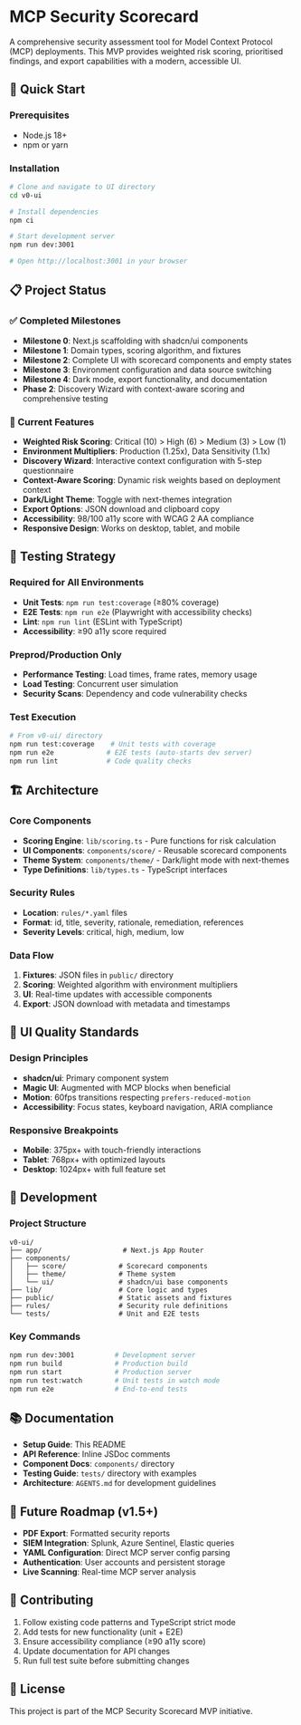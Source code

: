 # MCP Security Scorecard

A comprehensive security assessment tool for Model Context Protocol (MCP) deployments. This MVP provides weighted risk scoring, prioritised findings, and export capabilities with a modern, accessible UI.

## 🚀 Quick Start

### Prerequisites
- Node.js 18+
- npm or yarn

### Installation
```bash
# Clone and navigate to UI directory
cd v0-ui

# Install dependencies
npm ci

# Start development server
npm run dev:3001

# Open http://localhost:3001 in your browser
```

## 📋 Project Status

### ✅ Completed Milestones
- **Milestone 0**: Next.js scaffolding with shadcn/ui components
- **Milestone 1**: Domain types, scoring algorithm, and fixtures
- **Milestone 2**: Complete UI with scorecard components and empty states
- **Milestone 3**: Environment configuration and data source switching
- **Milestone 4**: Dark mode, export functionality, and documentation
- **Phase 2**: Discovery Wizard with context-aware scoring and comprehensive testing

### 🎯 Current Features
- **Weighted Risk Scoring**: Critical (10) > High (6) > Medium (3) > Low (1)
- **Environment Multipliers**: Production (1.25x), Data Sensitivity (1.1x)
- **Discovery Wizard**: Interactive context configuration with 5-step questionnaire
- **Context-Aware Scoring**: Dynamic risk weights based on deployment context
- **Dark/Light Theme**: Toggle with next-themes integration
- **Export Options**: JSON download and clipboard copy
- **Accessibility**: 98/100 a11y score with WCAG 2 AA compliance
- **Responsive Design**: Works on desktop, tablet, and mobile

## 🧪 Testing Strategy

### Required for All Environments
- **Unit Tests**: `npm run test:coverage` (≥80% coverage)
- **E2E Tests**: `npm run e2e` (Playwright with accessibility checks)
- **Lint**: `npm run lint` (ESLint with TypeScript)
- **Accessibility**: ≥90 a11y score required

### Preprod/Production Only
- **Performance Testing**: Load times, frame rates, memory usage
- **Load Testing**: Concurrent user simulation
- **Security Scans**: Dependency and code vulnerability checks

### Test Execution
```bash
# From v0-ui/ directory
npm run test:coverage    # Unit tests with coverage
npm run e2e             # E2E tests (auto-starts dev server)
npm run lint            # Code quality checks
```

## 🏗️ Architecture

### Core Components
- **Scoring Engine**: `lib/scoring.ts` - Pure functions for risk calculation
- **UI Components**: `components/score/` - Reusable scorecard components
- **Theme System**: `components/theme/` - Dark/light mode with next-themes
- **Type Definitions**: `lib/types.ts` - TypeScript interfaces

### Security Rules
- **Location**: `rules/*.yaml` files
- **Format**: id, title, severity, rationale, remediation, references
- **Severity Levels**: critical, high, medium, low

### Data Flow
1. **Fixtures**: JSON files in `public/` directory
2. **Scoring**: Weighted algorithm with environment multipliers
3. **UI**: Real-time updates with accessible components
4. **Export**: JSON download with metadata and timestamps

## 🎨 UI Quality Standards

### Design Principles
- **shadcn/ui**: Primary component system
- **Magic UI**: Augmented with MCP blocks when beneficial
- **Motion**: 60fps transitions respecting `prefers-reduced-motion`
- **Accessibility**: Focus states, keyboard navigation, ARIA compliance

### Responsive Breakpoints
- **Mobile**: 375px+ with touch-friendly interactions
- **Tablet**: 768px+ with optimized layouts
- **Desktop**: 1024px+ with full feature set

## 🔧 Development

### Project Structure
```
v0-ui/
├── app/                    # Next.js App Router
├── components/
│   ├── score/             # Scorecard components
│   ├── theme/             # Theme system
│   └── ui/                # shadcn/ui base components
├── lib/                   # Core logic and types
├── public/                # Static assets and fixtures
├── rules/                 # Security rule definitions
└── tests/                 # Unit and E2E tests
```

### Key Commands
```bash
npm run dev:3001          # Development server
npm run build             # Production build
npm run start             # Production server
npm run test:watch        # Unit tests in watch mode
npm run e2e               # End-to-end tests
```

## 📚 Documentation

- **Setup Guide**: This README
- **API Reference**: Inline JSDoc comments
- **Component Docs**: `components/` directory
- **Testing Guide**: `tests/` directory with examples
- **Architecture**: `AGENTS.md` for development guidelines

## 🚧 Future Roadmap (v1.5+)

- **PDF Export**: Formatted security reports
- **SIEM Integration**: Splunk, Azure Sentinel, Elastic queries
- **YAML Configuration**: Direct MCP server config parsing
- **Authentication**: User accounts and persistent storage
- **Live Scanning**: Real-time MCP server analysis

## 🤝 Contributing

1. Follow existing code patterns and TypeScript strict mode
2. Add tests for new functionality (unit + E2E)
3. Ensure accessibility compliance (≥90 a11y score)
4. Update documentation for API changes
5. Run full test suite before submitting changes

## 📄 License

This project is part of the MCP Security Scorecard MVP initiative.